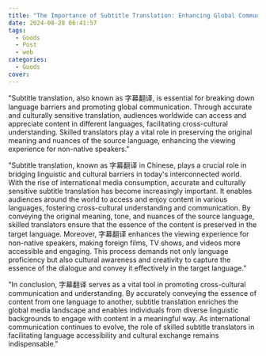 ```yaml
---
title: "The Importance of Subtitle Translation: Enhancing Global Communication"
date: 2024-08-28 06:41:57
tags:
  - Goods
  - Post
  - web
categories:
  - Goods
cover: 
---
```


"Subtitle translation, also known as 字幕翻译, is essential for breaking down language barriers and promoting global communication. Through accurate and culturally sensitive translation, audiences worldwide can access and appreciate content in different languages, facilitating cross-cultural understanding. Skilled translators play a vital role in preserving the original meaning and nuances of the source language, enhancing the viewing experience for non-native speakers."

"Subtitle translation, known as 字幕翻译 in Chinese, plays a crucial role in bridging linguistic and cultural barriers in today's interconnected world. With the rise of international media consumption, accurate and culturally sensitive subtitle translation has become increasingly important. It enables audiences around the world to access and enjoy content in various languages, fostering cross-cultural understanding and communication. By conveying the original meaning, tone, and nuances of the source language, skilled translators ensure that the essence of the content is preserved in the target language. Moreover, 字幕翻译 enhances the viewing experience for non-native speakers, making foreign films, TV shows, and videos more accessible and engaging. This process demands not only language proficiency but also cultural awareness and creativity to capture the essence of the dialogue and convey it effectively in the target language."

"In conclusion, 字幕翻译 serves as a vital tool in promoting cross-cultural communication and understanding. By accurately conveying the essence of content from one language to another, subtitle translation enriches the global media landscape and enables individuals from diverse linguistic backgrounds to engage with content in a meaningful way. As international communication continues to evolve, the role of skilled subtitle translators in facilitating language accessibility and cultural exchange remains indispensable."
